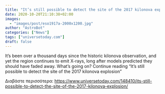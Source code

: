 ```yaml
---
title: "It’s still possible to detect the site of the 2017 kilonova explosion"
date: 2020-10-20T21:10:38+02:00
images:
  - "images/post/eso1917a-2000x1200.jpg"
author: "AstroBot"
categories: ["News"]
tags: ["universetoday.com"]
draft: false
---
```


It’s been over a thousand days since the historic kilonova observation, and yet the region continues to emit X-rays, long after models predicted they should have faded away. What’s going on? Continue reading “It’s still possible to detect the site of the 2017 kilonova explosion” 

Διαβάστε περισσότερα: https://www.universetoday.com/148410/its-still-possible-to-detect-the-site-of-the-2017-kilonova-explosion/
